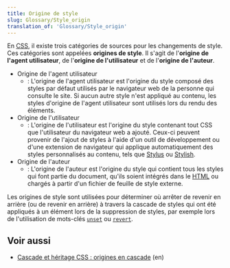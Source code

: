 ```yaml
---
title: Origine de style
slug: Glossary/Style_origin
translation_of: 'Glossary/Style_origin'
---
```


En [CSS](/fr/docs/Glossary/CSS), il existe trois catégories de sources pour les changements de style. Ces catégories sont appelées **origines de style**. Il s'agit de l'**origine de l'agent utilisateur**, de l'**origine de l'utilisateur** et de l'**origine de l'auteur**.

- Origine de l'agent utilisateur
  - : L'origine de l'agent utilisateur est l'origine du style composé des styles par défaut utilisés par le navigateur web de la personne qui consulte le site. Si aucun autre style n'est appliqué au contenu, les styles d'origine de l'agent utilisateur sont utilisés lors du rendu des éléments.
- Origine de l'utilisateur
  - : L'origine de l'utilisateur est l'origine du style contenant tout CSS que l'utilisateur du navigateur web a ajouté. Ceux-ci peuvent provenir de l'ajout de styles à l'aide d'un outil de développement ou d'une extension de navigateur qui applique automatiquement des styles personnalisés au contenu, tels que [Stylus](https://add0n.com/stylus.html) ou [Stylish](https://userstyles.org/).
- Origine de l'auteur
  - : L'origine de l'auteur est l'origine du style qui contient tous les styles qui font partie du document, qu'ils soient intégrés dans le [HTML](/fr/docs/Glossary/HTML) ou chargés à partir d'un fichier de feuille de style externe.

Les origines de style sont utilisées pour déterminer où arrêter de revenir en arrière (ou de revenir en arrière) à travers la cascade de styles qui ont été appliqués à un élément lors de la suppression de styles, par exemple lors de l'utilisation de mots-clés [`unset`](/fr/docs/Web/CSS/unset) ou [`revert`](/fr/docs/Web/CSS/revert).

## Voir aussi

- [Cascade et héritage CSS : origines en cascade](https://drafts.csswg.org/css-cascade-4/#cascading-origins) (en)
